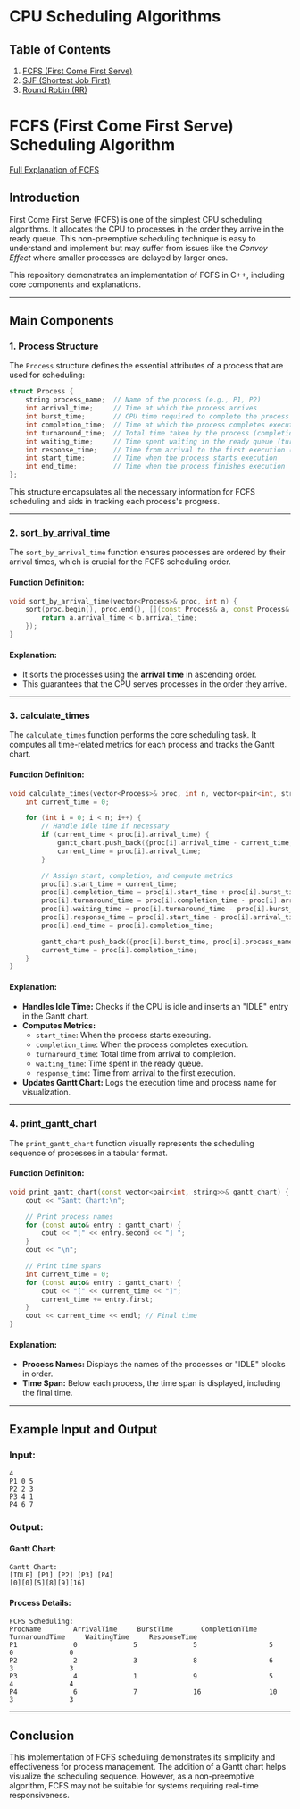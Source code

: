 # CPU Scheduling Algorithms

## Table of Contents
1. [FCFS (First Come First Serve)](#fcfs-first-come-first-serve)
2. [SJF (Shortest Job First)](#sjf-shortest-job-first)
3. [Round Robin (RR)](#round-robin-rr)


# FCFS (First Come First Serve) Scheduling Algorithm

[Full Explanation of FCFS](#fcfs-first-come-first-serve)

## Introduction

First Come First Serve (FCFS) is one of the simplest CPU scheduling algorithms. It allocates the CPU to processes in the order they arrive in the ready queue. This non-preemptive scheduling technique is easy to understand and implement but may suffer from issues like the *Convoy Effect* where smaller processes are delayed by larger ones.

This repository demonstrates an implementation of FCFS in C++, including core components and explanations.

---

## Main Components

### 1. **Process Structure**

The `Process` structure defines the essential attributes of a process that are used for scheduling:

```cpp
struct Process {
    string process_name;  // Name of the process (e.g., P1, P2)
    int arrival_time;     // Time at which the process arrives
    int burst_time;       // CPU time required to complete the process
    int completion_time;  // Time at which the process completes execution
    int turnaround_time;  // Total time taken by the process (completion_time - arrival_time)
    int waiting_time;     // Time spent waiting in the ready queue (turnaround_time - burst_time)
    int response_time;    // Time from arrival to the first execution (start_time - arrival_time)
    int start_time;       // Time when the process starts execution
    int end_time;         // Time when the process finishes execution
};
```

This structure encapsulates all the necessary information for FCFS scheduling and aids in tracking each process's progress.

---

### 2. **sort_by_arrival_time**

The `sort_by_arrival_time` function ensures processes are ordered by their arrival times, which is crucial for the FCFS scheduling order.

#### Function Definition:
```cpp
void sort_by_arrival_time(vector<Process>& proc, int n) {
    sort(proc.begin(), proc.end(), [](const Process& a, const Process& b) {
        return a.arrival_time < b.arrival_time;
    });
}
```

#### Explanation:
- It sorts the processes using the **arrival time** in ascending order.
- This guarantees that the CPU serves processes in the order they arrive.

---

### 3. **calculate_times**

The `calculate_times` function performs the core scheduling task. It computes all time-related metrics for each process and tracks the Gantt chart.

#### Function Definition:
```cpp
void calculate_times(vector<Process>& proc, int n, vector<pair<int, string>>& gantt_chart) {
    int current_time = 0;

    for (int i = 0; i < n; i++) {
        // Handle idle time if necessary
        if (current_time < proc[i].arrival_time) {
            gantt_chart.push_back({proc[i].arrival_time - current_time, "IDLE"});
            current_time = proc[i].arrival_time;
        }

        // Assign start, completion, and compute metrics
        proc[i].start_time = current_time;
        proc[i].completion_time = proc[i].start_time + proc[i].burst_time;
        proc[i].turnaround_time = proc[i].completion_time - proc[i].arrival_time;
        proc[i].waiting_time = proc[i].turnaround_time - proc[i].burst_time;
        proc[i].response_time = proc[i].start_time - proc[i].arrival_time;
        proc[i].end_time = proc[i].completion_time;

        gantt_chart.push_back({proc[i].burst_time, proc[i].process_name});
        current_time = proc[i].completion_time;
    }
}
```

#### Explanation:
- **Handles Idle Time:** Checks if the CPU is idle and inserts an "IDLE" entry in the Gantt chart.
- **Computes Metrics:**
  - `start_time`: When the process starts executing.
  - `completion_time`: When the process completes execution.
  - `turnaround_time`: Total time from arrival to completion.
  - `waiting_time`: Time spent in the ready queue.
  - `response_time`: Time from arrival to the first execution.
- **Updates Gantt Chart:** Logs the execution time and process name for visualization.

---

### 4. **print_gantt_chart**

The `print_gantt_chart` function visually represents the scheduling sequence of processes in a tabular format.

#### Function Definition:
```cpp
void print_gantt_chart(const vector<pair<int, string>>& gantt_chart) {
    cout << "Gantt Chart:\n";

    // Print process names
    for (const auto& entry : gantt_chart) {
        cout << "[" << entry.second << "] ";
    }
    cout << "\n";

    // Print time spans
    int current_time = 0;
    for (const auto& entry : gantt_chart) {
        cout << "[" << current_time << "]";
        current_time += entry.first;
    }
    cout << current_time << endl; // Final time
}
```

#### Explanation:
- **Process Names:** Displays the names of the processes or "IDLE" blocks in order.
- **Time Span:** Below each process, the time span is displayed, including the final time.

---

## Example Input and Output

### Input:
```plaintext
4
P1 0 5
P2 2 3
P3 4 1
P4 6 7
```

### Output:
#### Gantt Chart:
```plaintext
Gantt Chart:
[IDLE] [P1] [P2] [P3] [P4]
[0][0][5][8][9][16]
```

#### Process Details:
```plaintext
FCFS Scheduling:
ProcName        ArrivalTime     BurstTime       CompletionTime     TurnaroundTime     WaitingTime     ResponseTime   
P1              0              5              5                  5                  0              0              
P2              2              3              8                  6                  3              3              
P3              4              1              9                  5                  4              4              
P4              6              7              16                 10                 3              3              
```

---

## Conclusion

This implementation of FCFS scheduling demonstrates its simplicity and effectiveness for process management. The addition of a Gantt chart helps visualize the scheduling sequence. However, as a non-preemptive algorithm, FCFS may not be suitable for systems requiring real-time responsiveness.
